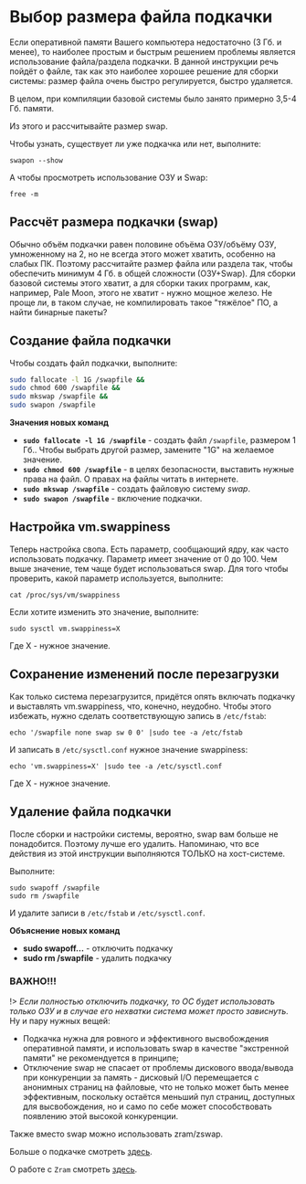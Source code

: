 # Выбор размера файла подкачки

Если оперативной памяти Вашего компьютера недостаточно (3 Гб. и менее), то наиболее простым и быстрым решением проблемы является использование файла/раздела подкачки. В данной инструкции речь пойдёт о файле, так как это наиболее хорошее решение для сборки системы: размер файла очень быстро регулируется, быстро удаляется.

В целом, при компиляции базовой системы было занято примерно 3,5-4 Гб. памяти.

Из этого и рассчитывайте размер swap.

Чтобы узнать, существует ли уже подкачка или нет, выполните:

```
swapon --show
```

А чтобы просмотреть использование ОЗУ и Swap:

```
free -m
```

## Рассчёт размера подкачки (swap)

Обычно объём подкачки равен половине объёма ОЗУ/объёму ОЗУ, умноженному на 2, но не всегда этого может хватить, особенно на слабых ПК. Поэтому рассчитайте размер файла или раздела так, чтобы обеспечить минимум 4 Гб. в общей сложности (ОЗУ+Swap). Для сборки базовой системы этого хватит, а для сборки таких программ, как, например, Pale Moon, этого не хватит - нужно мощное железо. Не проще ли, в таком случае, не компилировать такое "тяжёлое" ПО, а найти бинарные пакеты?

## Создание файла подкачки

Чтобы создать файл подкачки, выполните:

```bash
sudo fallocate -l 1G /swapfile &&
sudo chmod 600 /swapfile &&
sudo mkswap /swapfile &&
sudo swapon /swapfile
```

**Значения новых команд**

- **`sudo fallocate -l 1G /swapfile`** - создать файл `/swapfile`, размером 1 Гб.. Чтобы выбрать другой размер, замените "1G" на желаемое значение.
- **`sudo chmod 600 /swapfile`** - в целях безопасности, выставить нужные права на файл. О правах на файлы читать в интернете.
- **`sudo mkswap /swapfile`** - создать файловую систему _swap_.
- **`sudo swapon /swapfile`** - включение подкачки.

## Настройка vm.swappiness

Теперь настройка свопа. Есть параметр, сообщающий ядру, как часто использовать подкачку. Параметр имеет значение от 0 до 100. Чем выше значение, тем чаще будет использоваться swap.
Для того чтобы проверить, какой параметр используется, выполните:

```
cat /proc/sys/vm/swappiness
```

Если хотите изменить это значение, выполните:

```
sudo sysctl vm.swappiness=X
```

Где X - нужное значение.

## Сохранение изменений после перезагрузки

Как только система перезагрузится, придётся опять включать подкачку и выставлять vm.swappiness, что, конечно, неудобно. Чтобы этого избежать, нужно сделать соответствующую запись в `/etc/fstab`:

```
echo '/swapfile none swap sw 0 0' |sudo tee -a /etc/fstab
```

И записать в `/etc/sysctl.conf` нужное значение swappiness:

```
echo 'vm.swappiness=X' |sudo tee -a /etc/sysctl.conf
```

Где X - нужное значение.

## Удаление файла подкачки

После сборки и настройки системы, вероятно, swap вам больше не понадобится. Поэтому лучше его удалить. Напоминаю, что все действия из этой инструкции выполняются ТОЛЬКО на хост-системе.

Выполните:

```
sudo swapoff /swapfile
sudo rm /swapfile
```

И удалите записи в `/etc/fstab` и `/etc/sysctl.conf`.

**Объяснение новых команд**

- **sudo swapoff...** - отключить подкачку
- **sudo rm /swapfile** - удалить подкачку

### ВАЖНО!!!

!> _Если полностью отключить подкачку, то ОС будет использовать только ОЗУ и в случае его нехватки система может просто зависнуть._
Ну и пару нужных вещей:

- Подкачка нужна для ровного и эффективного высвобождения оперативной памяти, и использовать swap в качестве "экстренной памяти" не рекомендуется в принципе;
- Отключение swap не спасает от проблемы дискового ввода/вывода при конкуренции за память - дисковый I/O перемещается с анонимных страниц на файловые, что не только может быть менее эффективным, поскольку остаётся меньший пул страниц, доступных для высвобождения, но и само по себе может способствовать появлению этой высокой конкуренции.

Также вместо swap можно использовать zram/zswap.

Больше о подкачке смотреть [здесь](https://habr.com/ru/company/flant/blog/348324/).

О работе с `Zram` смотреть [здесь](additional/zram.md).
